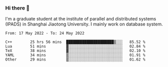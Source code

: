 ### Hi there 👋

I'm a graduate student at the institute of parallel and distributed systems (IPADS) in Shanghai Jiaotong University. I mainly work on database system.

<!--START_SECTION:waka-->

```text
From: 17 May 2022 - To: 24 May 2022

C++        25 hrs 56 mins  █████████████████████▒░░░   85.52 %
Lua        51 mins         ▓░░░░░░░░░░░░░░░░░░░░░░░░   02.84 %
TeX        38 mins         ▓░░░░░░░░░░░░░░░░░░░░░░░░   02.10 %
YAML       34 mins         ▒░░░░░░░░░░░░░░░░░░░░░░░░   01.91 %
Other      29 mins         ▒░░░░░░░░░░░░░░░░░░░░░░░░   01.62 %
```

<!--END_SECTION:waka-->

<!--
**yqmmm/yqmmm** is a ✨ _special_ ✨ repository because its `README.md` (this file) appears on your GitHub profile.

Here are some ideas to get you started:

- 🔭 I’m currently working on ...
- 🌱 I’m currently learning ...
- 👯 I’m looking to collaborate on ...
- 🤔 I’m looking for help with ...
- 💬 Ask me about ...
- 📫 How to reach me: ...
- 😄 Pronouns: ...
- ⚡ Fun fact: ...
-->
